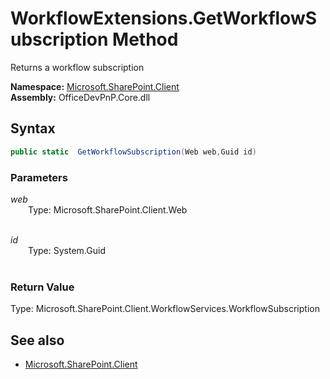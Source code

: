 # WorkflowExtensions.GetWorkflowSubscription Method  
Returns a workflow subscription  

**Namespace:** [Microsoft.SharePoint.Client](Microsoft.SharePoint.Client.md)  
**Assembly:** OfficeDevPnP.Core.dll  
## Syntax
```C#
public static  GetWorkflowSubscription(Web web,Guid id)
```
### Parameters
*web*  
&emsp;&emsp;Type: Microsoft.SharePoint.Client.Web  
&emsp;&emsp;  
  
*id*  
&emsp;&emsp;Type: System.Guid  
&emsp;&emsp;  
  
### Return Value
Type: Microsoft.SharePoint.Client.WorkflowServices.WorkflowSubscription  


## See also
- [Microsoft.SharePoint.Client](Microsoft.SharePoint.Client.md)

